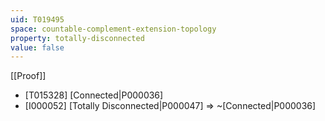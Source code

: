 ```yaml
---
uid: T019495
space: countable-complement-extension-topology
property: totally-disconnected
value: false
---
```

[[Proof]]

* [T015328] [Connected|P000036]
* [I000052] [Totally Disconnected|P000047] => ~[Connected|P000036]

